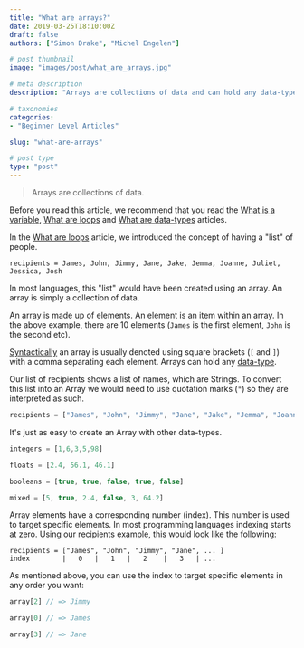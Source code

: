 ```yaml
---
title: "What are arrays?"
date: 2019-03-25T18:10:00Z
draft: false
authors: ["Simon Drake", "Michel Engelen"]

# post thumbnail
image: "images/post/what_are_arrays.jpg"

# meta description
description: "Arrays are collections of data and can hold any data-type permitted by the language."

# taxonomies
categories:
- "Beginner Level Articles"

slug: "what-are-arrays"

# post type
type: "post"
---
```


> Arrays are collections of data.

Before you read this article, we recommend that you read the [What is a variable](https://codetips.co.uk/beginner/what-is-a-variable/), [What are loops](https://codetips.co.uk/beginner/what-are-loops/) and [What are data-types](https://codetips.co.uk/beginner/what-is-a-data-type/) articles.

In the [What are loops](https://codetips.co.uk/beginner/what-are-loops/) article, we introduced the concept of having a "list" of people.

```
recipients = James, John, Jimmy, Jane, Jake, Jemma, Joanne, Juliet, Jessica, Josh
```

In most languages, this "list" would have been created using an array. An array is simply a collection of data.

An array is made up of elements. An element is an item within an array. In the above example, there are 10 elements (`James` is the first element, `John` is the second etc).

[Syntactically](https://codetips.co.uk/beginner/what-is-syntax/) an array is usually denoted using square brackets (`[` and `]`) with a comma separating each element. Arrays can hold any [data-type](https://codetips.co.uk/beginner/what-is-a-data-type/).

Our list of recipients shows a list of names, which are Strings. To convert this list into an Array we would need to use quotation marks (`"`) so they are interpreted as such.

```js
recipients = ["James", "John", "Jimmy", "Jane", "Jake", "Jemma", "Joanne", "Juliet", "Jessica", "Josh"]
```



It's just as easy to create an Array with other data-types.

```js
integers = [1,6,3,5,98]

floats = [2.4, 56.1, 46.1]

booleans = [true, true, false, true, false]

mixed = [5, true, 2.4, false, 3, 64.2]
```



Array elements have a corresponding number (index). This number is used to target specific elements. In most programming languages indexing starts at zero. Using our recipients example, this would look like the following:

```
recipients = ["James", "John", "Jimmy", "Jane", ... ]
index        |   0   |   1   |   2    |   3   | ...
```

As mentioned above, you can use the index to target specific elements in any order you want:

```js
array[2] // => Jimmy

array[0] // => James

array[3] // => Jane
```
